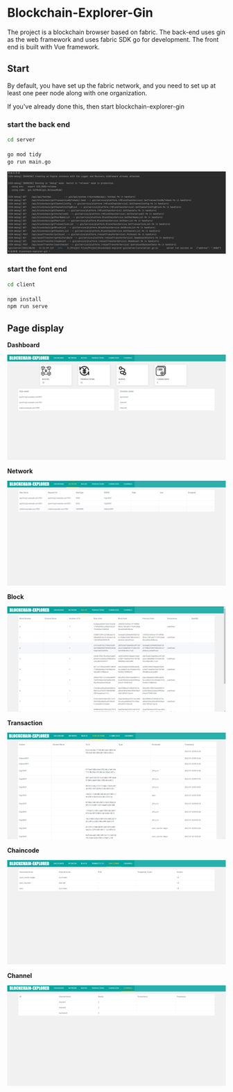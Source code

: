 # Blockchain-Explorer-Gin

The project is a blockchain browser based on fabric. The back-end uses gin as the web framework and uses fabric SDK go for development. The front end is built with Vue framework.

## Start
By default, you have set up the fabric network, and you need to set up at least one peer node along with one organization.

If you've already done this, then start blockchain-explorer-gin

### start the back end
```bash
cd server

go mod tidy
go run main.go
```
![img.png](static/log.png)

### start the font end
```bash
cd client

npm install
npm run serve
```

## Page display
**Dashboard**

![img.png](static/dashboard.png)

**Network**

![img.png](static/network.png)

**Block**

![img.png](static/block.png)

**Transaction**

![img.png](static/transaction.png)

**Chaincode**

![img.png](static/chaincode.png)

**Channel**

![img.png](static/channel.png)

